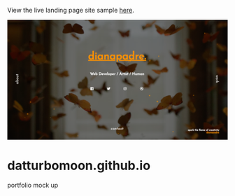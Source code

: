 View the live landing page site sample [here](https://datturbomoon.github.io).

![screenshot image](image.png)

# datturbomoon.github.io
portfolio mock up
